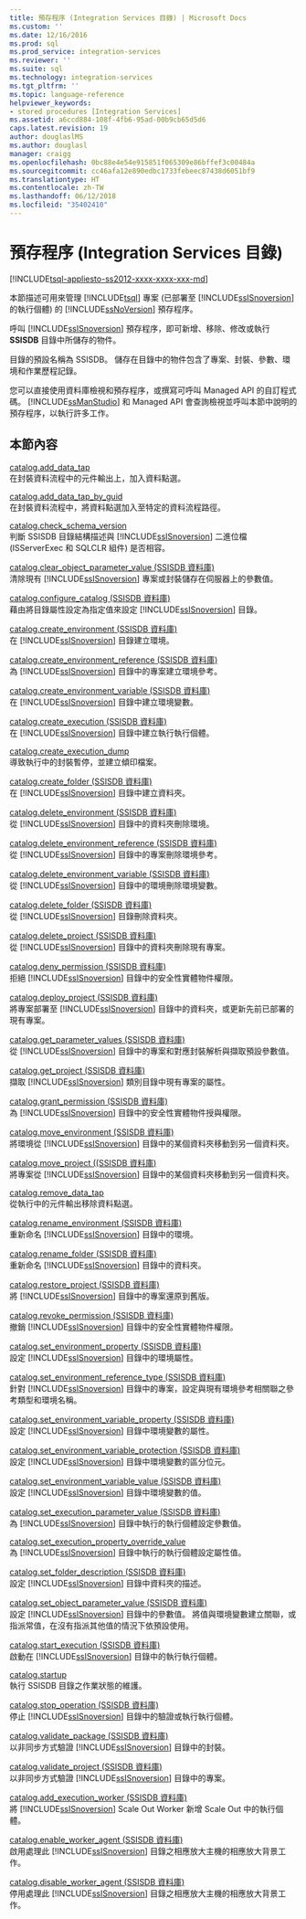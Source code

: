 ```yaml
---
title: 預存程序 (Integration Services 目錄) | Microsoft Docs
ms.custom: ''
ms.date: 12/16/2016
ms.prod: sql
ms.prod_service: integration-services
ms.reviewer: ''
ms.suite: sql
ms.technology: integration-services
ms.tgt_pltfrm: ''
ms.topic: language-reference
helpviewer_keywords:
- stored procedures [Integration Services]
ms.assetid: a6ccd884-108f-4fb6-95ad-00b9cb65d5d6
caps.latest.revision: 19
author: douglaslMS
ms.author: douglasl
manager: craigg
ms.openlocfilehash: 0bc88e4e54e915851f065309e86bffef3c00484a
ms.sourcegitcommit: cc46afa12e890edbc1733febeec87438d6051bf9
ms.translationtype: HT
ms.contentlocale: zh-TW
ms.lasthandoff: 06/12/2018
ms.locfileid: "35402410"
---
```

# <a name="stored-procedures-integration-services-catalog"></a>預存程序 (Integration Services 目錄)
[!INCLUDE[tsql-appliesto-ss2012-xxxx-xxxx-xxx-md](../../includes/tsql-appliesto-ss2012-xxxx-xxxx-xxx-md.md)]

  本節描述可用來管理 [!INCLUDE[tsql](../../includes/tsql-md.md)] 專案 (已部署至 [!INCLUDE[ssISnoversion](../../includes/ssisnoversion-md.md)] 的執行個體) 的 [!INCLUDE[ssNoVersion](../../includes/ssnoversion-md.md)] 預存程序。  
  
 呼叫 [!INCLUDE[ssISnoversion](../../includes/ssisnoversion-md.md)] 預存程序，即可新增、移除、修改或執行 **SSISDB** 目錄中所儲存的物件。  
  
 目錄的預設名稱為 SSISDB。 儲存在目錄中的物件包含了專案、封裝、參數、環境和作業歷程記錄。  
  
 您可以直接使用資料庫檢視和預存程序，或撰寫可呼叫 Managed API 的自訂程式碼。 [!INCLUDE[ssManStudio](../../includes/ssmanstudio-md.md)] 和 Managed API 會查詢檢視並呼叫本節中說明的預存程序，以執行許多工作。  
  
## <a name="in-this-section"></a>本節內容  
 [catalog.add_data_tap](../../integration-services/system-stored-procedures/catalog-add-data-tap.md)  
 在封裝資料流程中的元件輸出上，加入資料點選。  
  
 [catalog.add_data_tap_by_guid](../../integration-services/system-stored-procedures/catalog-add-data-tap-by-guid.md)  
 在封裝資料流程中，將資料點選加入至特定的資料流程路徑。  
  
 [catalog.check_schema_version](../../integration-services/system-stored-procedures/catalog-check-schema-version.md)  
 判斷 SSISDB 目錄結構描述與 [!INCLUDE[ssISnoversion](../../includes/ssisnoversion-md.md)] 二進位檔 (ISServerExec 和 SQLCLR 組件) 是否相容。  
  
 [catalog.clear_object_parameter_value &#40;SSISDB 資料庫&#41;](../../integration-services/system-stored-procedures/catalog-clear-object-parameter-value-ssisdb-database.md)  
 清除現有 [!INCLUDE[ssISnoversion](../../includes/ssisnoversion-md.md)] 專案或封裝儲存在伺服器上的參數值。  
  
 [catalog.configure_catalog &#40;SSISDB 資料庫&#41;](../../integration-services/system-stored-procedures/catalog-configure-catalog-ssisdb-database.md)  
 藉由將目錄屬性設定為指定值來設定 [!INCLUDE[ssISnoversion](../../includes/ssisnoversion-md.md)] 目錄。  
  
 [catalog.create_environment &#40;SSISDB 資料庫&#41;](../../integration-services/system-stored-procedures/catalog-create-environment-ssisdb-database.md)  
 在 [!INCLUDE[ssISnoversion](../../includes/ssisnoversion-md.md)] 目錄建立環境。  
  
 [catalog.create_environment_reference &#40;SSISDB 資料庫&#41;](../../integration-services/system-stored-procedures/catalog-create-environment-reference-ssisdb-database.md)  
 為 [!INCLUDE[ssISnoversion](../../includes/ssisnoversion-md.md)] 目錄中的專案建立環境參考。  
  
 [catalog.create_environment_variable &#40;SSISDB 資料庫&#41;](../../integration-services/system-stored-procedures/catalog-create-environment-variable-ssisdb-database.md)  
 在 [!INCLUDE[ssISnoversion](../../includes/ssisnoversion-md.md)] 目錄中建立環境變數。  
  
 [catalog.create_execution &#40;SSISDB 資料庫&#41;](../../integration-services/system-stored-procedures/catalog-create-execution-ssisdb-database.md)  
 在 [!INCLUDE[ssISnoversion](../../includes/ssisnoversion-md.md)] 目錄中建立執行執行個體。  
  
 [catalog.create_execution_dump](../../integration-services/system-stored-procedures/catalog-create-execution-dump.md)  
 導致執行中的封裝暫停，並建立傾印檔案。  
  
 [catalog.create_folder &#40;SSISDB 資料庫&#41;](../../integration-services/system-stored-procedures/catalog-create-folder-ssisdb-database.md)  
 在 [!INCLUDE[ssISnoversion](../../includes/ssisnoversion-md.md)] 目錄中建立資料夾。  
  
 [catalog.delete_environment &#40;SSISDB 資料庫&#41;](../../integration-services/system-stored-procedures/catalog-delete-environment-ssisdb-database.md)  
 從 [!INCLUDE[ssISnoversion](../../includes/ssisnoversion-md.md)] 目錄中的資料夾刪除環境。  
  
 [catalog.delete_environment_reference &#40;SSISDB 資料庫&#41;](../../integration-services/system-stored-procedures/catalog-delete-environment-reference-ssisdb-database.md)  
 從 [!INCLUDE[ssISnoversion](../../includes/ssisnoversion-md.md)] 目錄中的專案刪除環境參考。  
  
 [catalog.delete_environment_variable &#40;SSISDB 資料庫&#41;](../../integration-services/system-stored-procedures/catalog-delete-environment-variable-ssisdb-database.md)  
 從 [!INCLUDE[ssISnoversion](../../includes/ssisnoversion-md.md)] 目錄中的環境刪除環境變數。  
  
 [catalog.delete_folder &#40;SSISDB 資料庫&#41;](../../integration-services/system-stored-procedures/catalog-delete-folder-ssisdb-database.md)  
 從 [!INCLUDE[ssISnoversion](../../includes/ssisnoversion-md.md)] 目錄刪除資料夾。  
  
 [catalog.delete_project &#40;SSISDB 資料庫&#41;](../../integration-services/system-stored-procedures/catalog-delete-project-ssisdb-database.md)  
 從 [!INCLUDE[ssISnoversion](../../includes/ssisnoversion-md.md)] 目錄中的資料夾刪除現有專案。  
  
 [catalog.deny_permission &#40;SSISDB 資料庫&#41;](../../integration-services/system-stored-procedures/catalog-deny-permission-ssisdb-database.md)  
 拒絕 [!INCLUDE[ssISnoversion](../../includes/ssisnoversion-md.md)] 目錄中的安全性實體物件權限。  
  
 [catalog.deploy_project &#40;SSISDB 資料庫&#41;](../../integration-services/system-stored-procedures/catalog-deploy-project-ssisdb-database.md)  
 將專案部署至 [!INCLUDE[ssISnoversion](../../includes/ssisnoversion-md.md)] 目錄中的資料夾，或更新先前已部署的現有專案。  
  
 [catalog.get_parameter_values &#40;SSISDB 資料庫&#41;](../../integration-services/system-stored-procedures/catalog-get-parameter-values-ssisdb-database.md)  
 從 [!INCLUDE[ssISnoversion](../../includes/ssisnoversion-md.md)] 目錄中的專案和對應封裝解析與擷取預設參數值。  
  
 [catalog.get_project &#40;SSISDB 資料庫&#41;](../../integration-services/system-stored-procedures/catalog-get-project-ssisdb-database.md)  
 擷取 [!INCLUDE[ssISnoversion](../../includes/ssisnoversion-md.md)] 類別目錄中現有專案的屬性。  
  
 [catalog.grant_permission &#40;SSISDB 資料庫&#41;](../../integration-services/system-stored-procedures/catalog-grant-permission-ssisdb-database.md)  
 為 [!INCLUDE[ssISnoversion](../../includes/ssisnoversion-md.md)] 目錄中的安全性實體物件授與權限。  
  
 [catalog.move_environment &#40;SSISDB 資料庫&#41;](../../integration-services/system-stored-procedures/catalog-move-environment-ssisdb-database.md)  
 將環境從 [!INCLUDE[ssISnoversion](../../includes/ssisnoversion-md.md)] 目錄中的某個資料夾移動到另一個資料夾。  
  
 [catalog.move_project &#40;&#40;SSISDB 資料庫&#41;](../Topic/catalog.move_project%20\(\(SSISDB%20Database\).md)  
 將專案從 [!INCLUDE[ssISnoversion](../../includes/ssisnoversion-md.md)] 目錄中的某個資料夾移動到另一個資料夾。  
  
 [catalog.remove_data_tap](../../integration-services/system-stored-procedures/catalog-remove-data-tap.md)  
 從執行中的元件輸出移除資料點選。  
  
 [catalog.rename_environment &#40;SSISDB 資料庫&#41;](../../integration-services/system-stored-procedures/catalog-rename-environment-ssisdb-database.md)  
 重新命名 [!INCLUDE[ssISnoversion](../../includes/ssisnoversion-md.md)] 目錄中的環境。  
  
 [catalog.rename_folder &#40;SSISDB 資料庫&#41;](../../integration-services/system-stored-procedures/catalog-rename-folder-ssisdb-database.md)  
 重新命名 [!INCLUDE[ssISnoversion](../../includes/ssisnoversion-md.md)] 目錄中的資料夾。  
  
 [catalog.restore_project &#40;SSISDB 資料庫&#41;](../../integration-services/system-stored-procedures/catalog-restore-project-ssisdb-database.md)  
 將 [!INCLUDE[ssISnoversion](../../includes/ssisnoversion-md.md)] 目錄中的專案還原到舊版。  
  
 [catalog.revoke_permission &#40;SSISDB 資料庫&#41;](../../integration-services/system-stored-procedures/catalog-revoke-permission-ssisdb-database.md)  
 撤銷 [!INCLUDE[ssISnoversion](../../includes/ssisnoversion-md.md)] 目錄中的安全性實體物件權限。  
  
 [catalog.set_environment_property &#40;SSISDB 資料庫&#41;](../../integration-services/system-stored-procedures/catalog-set-environment-property-ssisdb-database.md)  
 設定 [!INCLUDE[ssISnoversion](../../includes/ssisnoversion-md.md)] 目錄中的環境屬性。  
  
 [catalog.set_environment_reference_type &#40;SSISDB 資料庫&#41;](../../integration-services/system-stored-procedures/catalog-set-environment-reference-type-ssisdb-database.md)  
 針對 [!INCLUDE[ssISnoversion](../../includes/ssisnoversion-md.md)] 目錄中的專案，設定與現有環境參考相關聯之參考類型和環境名稱。  
  
 [catalog.set_environment_variable_property &#40;SSISDB 資料庫&#41;](../../integration-services/system-stored-procedures/catalog-set-environment-variable-property-ssisdb-database.md)  
 設定 [!INCLUDE[ssISnoversion](../../includes/ssisnoversion-md.md)] 目錄中環境變數的屬性。  
  
 [catalog.set_environment_variable_protection &#40;SSISDB 資料庫&#41;](../../integration-services/system-stored-procedures/catalog-set-environment-variable-protection-ssisdb-database.md)  
 設定 [!INCLUDE[ssISnoversion](../../includes/ssisnoversion-md.md)] 目錄中環境變數的區分位元。  
  
 [catalog.set_environment_variable_value &#40;SSISDB 資料庫&#41;](../../integration-services/system-stored-procedures/catalog-set-environment-variable-value-ssisdb-database.md)  
 設定 [!INCLUDE[ssISnoversion](../../includes/ssisnoversion-md.md)] 目錄中環境變數的值。  
  
 [catalog.set_execution_parameter_value &#40;SSISDB 資料庫&#41;](../../integration-services/system-stored-procedures/catalog-set-execution-parameter-value-ssisdb-database.md)  
 為 [!INCLUDE[ssISnoversion](../../includes/ssisnoversion-md.md)] 目錄中執行的執行個體設定參數值。  
  
 [catalog.set_execution_property_override_value](../../integration-services/system-stored-procedures/catalog-set-execution-property-override-value.md)  
 為 [!INCLUDE[ssISnoversion](../../includes/ssisnoversion-md.md)] 目錄中執行的執行個體設定屬性值。  
  
 [catalog.set_folder_description &#40;SSISDB 資料庫&#41;](../../integration-services/system-stored-procedures/catalog-set-folder-description-ssisdb-database.md)  
 設定 [!INCLUDE[ssISnoversion](../../includes/ssisnoversion-md.md)] 目錄中資料夾的描述。  
  
 [catalog.set_object_parameter_value &#40;SSISDB 資料庫&#41;](../../integration-services/system-stored-procedures/catalog-set-object-parameter-value-ssisdb-database.md)  
 設定 [!INCLUDE[ssISnoversion](../../includes/ssisnoversion-md.md)] 目錄中的參數值。 將值與環境變數建立關聯，或指派常值，在沒有指派其他值的情況下依預設使用。  
  
 [catalog.start_execution &#40;SSISDB 資料庫&#41;](../../integration-services/system-stored-procedures/catalog-start-execution-ssisdb-database.md)  
 啟動在 [!INCLUDE[ssISnoversion](../../includes/ssisnoversion-md.md)] 目錄中的執行執行個體。  
  
 [catalog.startup](../../integration-services/system-stored-procedures/catalog-startup.md)  
 執行 SSISDB 目錄之作業狀態的維護。  
  
 [catalog.stop_operation &#40;SSISDB 資料庫&#41;](../../integration-services/system-stored-procedures/catalog-stop-operation-ssisdb-database.md)  
 停止 [!INCLUDE[ssISnoversion](../../includes/ssisnoversion-md.md)] 目錄中的驗證或執行執行個體。  
  
 [catalog.validate_package &#40;SSISDB 資料庫&#41;](../../integration-services/system-stored-procedures/catalog-validate-package-ssisdb-database.md)  
 以非同步方式驗證 [!INCLUDE[ssISnoversion](../../includes/ssisnoversion-md.md)] 目錄中的封裝。  
  
 [catalog.validate_project &#40;SSISDB 資料庫&#41;](../../integration-services/system-stored-procedures/catalog-validate-project-ssisdb-database.md)  
 以非同步方式驗證 [!INCLUDE[ssISnoversion](../../includes/ssisnoversion-md.md)] 目錄中的專案。  
  
[catalog.add_execution_worker &#40;SSISDB 資料庫&#41;](../../integration-services/system-stored-procedures/catalog-add-execution-worker-ssisdb-database.md)   
將 [!INCLUDE[ssISnoversion](../../includes/ssisnoversion-md.md)] Scale Out Worker 新增 Scale Out 中的執行個體。

[catalog.enable_worker_agent &#40;SSISDB 資料庫&#41;](../../integration-services/system-stored-procedures/catalog-enable-worker-agent-ssisdb-database.md)   
啟用處理此 [!INCLUDE[ssISnoversion](../../includes/ssisnoversion-md.md)] 目錄之相應放大主機的相應放大背景工作。

[catalog.disable_worker_agent &#40;SSISDB 資料庫&#41;](../../integration-services/system-stored-procedures/catalog-disable-worker-agent-ssisdb-database.md)   
停用處理此 [!INCLUDE[ssISnoversion](../../includes/ssisnoversion-md.md)] 目錄之相應放大主機的相應放大背景工作。


